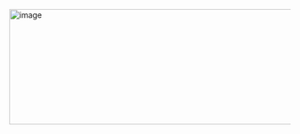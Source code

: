 <img width="737" height="208" alt="image" src="https://github.com/user-attachments/assets/c070b89b-6a70-427e-ae9e-636ab7c285ee" />
